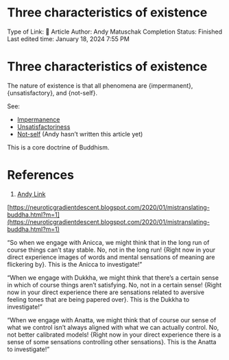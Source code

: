 # Three characteristics of existence

Type of Link: 📝 Article
Author: Andy Matuschak
Completion Status: Finished
Last edited time: January 18, 2024 7:55 PM

# **Three characteristics of existence**

The nature of existence is that all phenomena are {impermanent}, {unsatisfactory}, and {not-self}.

See:

- [Impermanence](Impermanence.md)
- [Unsatisfactoriness](Unsatisfactoriness.md)
- [Not-self](https://notes.andymatuschak.org/z2xShjQ58nLW8XNuHqJgq14) (Andy hasn’t written this article yet)

This is a core doctrine of Buddhism.

# References

1. [Andy Link](https://notes.andymatuschak.org/About_these_notes?stackedNotes=z5E5QawiXCMbtNtupvxeoEX&stackedNotes=zKGjQtsTKgscAoq271ZzKqw&stackedNotes=zNQV445UEcyLXVsRVgoVSfv&stackedNotes=zFuk9QqspNYHAgvzZc33ZGH&stackedNotes=zDXBGEWk7msyonQ2Ngnrf8h&stackedNotes=zB74H9CuWrosEuqve7jZyCo&stackedNotes=zRbqwbnhmVdfLtKxMCibMoX&stackedNotes=zH7AVUkqYYK7xmoAn8PTpAV&stackedNotes=z2qjVZKqSqrqkhFhvUpPDtd&stackedNotes=zQvbnYfHdG1gARTbtC4pje6&stackedNotes=zKBhqUkoRWoNV72aG21GYst&stackedNotes=zKzUzQENhyEDnuwPUhh2EQM&stackedNotes=zME6gV6mc1mQ2KDE5acyho8&stackedNotes=z2iksmfhifvy5a16Abv5MUW&stackedNotes=zHTevHGZQPu8QHpRhUmtsuK&stackedNotes=zSve33D7x1qe5WUjojDcM9y&stackedNotes=z2q7U5ZvXeDxXD6vXAbZb9a&stackedNotes=zG8RB9kAnBBzZ8fpfGh8Drp&stackedNotes=zW4ibrYmQAq5tTY4JEsGcDX&stackedNotes=zHBvLXrgmfDj5QB2KZzf45e)

[https://neuroticgradientdescent.blogspot.com/2020/01/mistranslating-buddha.html?m=1](https://neuroticgradientdescent.blogspot.com/2020/01/mistranslating-buddha.html?m=1)

“So when we engage with Anicca, we might think that in the long run of course things can’t stay stable. No, not in the long run! {Right now in your direct experience images of words and mental sensations of meaning are flickering by}. This is the Anicca to investigate!”

“When we engage with Dukkha, we might think that there’s a certain sense in which of course things aren’t satisfying. No, not in a certain sense! {Right now in your direct experience there are sensations related to aversive feeling tones that are being papered over}. This is the Dukkha to investigate!”

“When we engage with Anatta, we might think that of course our sense of what we control isn’t always aligned with what we can actually control. No, not better calibrated models! {Right now in your direct experience there is a sense of some sensations controlling other sensations}. This is the Anatta to investigate!”
